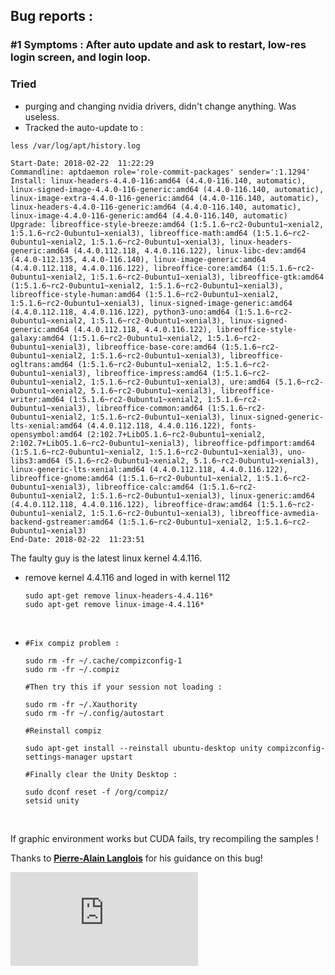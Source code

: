 ## Bug reports :



### #1 Symptoms : After auto update and ask to restart, low-res login screen, and login loop.



### Tried

* purging and changing nvidia drivers, didn't change anything. Was useless.
* Tracked the auto-update to :

```shell
less /var/log/apt/history.log

Start-Date: 2018-02-22  11:22:29
Commandline: aptdaemon role='role-commit-packages' sender=':1.1294'
Install: linux-headers-4.4.0-116:amd64 (4.4.0-116.140, automatic), linux-signed-image-4.4.0-116-generic:amd64 (4.4.0-116.140, automatic), linux-image-extra-4.4.0-116-generic:amd64 (4.4.0-116.140, automatic), linux-headers-4.4.0-116-generic:amd64 (4.4.0-116.140, automatic), linux-image-4.4.0-116-generic:amd64 (4.4.0-116.140, automatic)
Upgrade: libreoffice-style-breeze:amd64 (1:5.1.6~rc2-0ubuntu1~xenial2, 1:5.1.6~rc2-0ubuntu1~xenial3), libreoffice-math:amd64 (1:5.1.6~rc2-0ubuntu1~xenial2, 1:5.1.6~rc2-0ubuntu1~xenial3), linux-headers-generic:amd64 (4.4.0.112.118, 4.4.0.116.122), linux-libc-dev:amd64 (4.4.0-112.135, 4.4.0-116.140), linux-image-generic:amd64 (4.4.0.112.118, 4.4.0.116.122), libreoffice-core:amd64 (1:5.1.6~rc2-0ubuntu1~xenial2, 1:5.1.6~rc2-0ubuntu1~xenial3), libreoffice-gtk:amd64 (1:5.1.6~rc2-0ubuntu1~xenial2, 1:5.1.6~rc2-0ubuntu1~xenial3), libreoffice-style-human:amd64 (1:5.1.6~rc2-0ubuntu1~xenial2, 1:5.1.6~rc2-0ubuntu1~xenial3), linux-signed-image-generic:amd64 (4.4.0.112.118, 4.4.0.116.122), python3-uno:amd64 (1:5.1.6~rc2-0ubuntu1~xenial2, 1:5.1.6~rc2-0ubuntu1~xenial3), linux-signed-generic:amd64 (4.4.0.112.118, 4.4.0.116.122), libreoffice-style-galaxy:amd64 (1:5.1.6~rc2-0ubuntu1~xenial2, 1:5.1.6~rc2-0ubuntu1~xenial3), libreoffice-base-core:amd64 (1:5.1.6~rc2-0ubuntu1~xenial2, 1:5.1.6~rc2-0ubuntu1~xenial3), libreoffice-ogltrans:amd64 (1:5.1.6~rc2-0ubuntu1~xenial2, 1:5.1.6~rc2-0ubuntu1~xenial3), libreoffice-impress:amd64 (1:5.1.6~rc2-0ubuntu1~xenial2, 1:5.1.6~rc2-0ubuntu1~xenial3), ure:amd64 (5.1.6~rc2-0ubuntu1~xenial2, 5.1.6~rc2-0ubuntu1~xenial3), libreoffice-writer:amd64 (1:5.1.6~rc2-0ubuntu1~xenial2, 1:5.1.6~rc2-0ubuntu1~xenial3), libreoffice-common:amd64 (1:5.1.6~rc2-0ubuntu1~xenial2, 1:5.1.6~rc2-0ubuntu1~xenial3), linux-signed-generic-lts-xenial:amd64 (4.4.0.112.118, 4.4.0.116.122), fonts-opensymbol:amd64 (2:102.7+LibO5.1.6~rc2-0ubuntu1~xenial2, 2:102.7+LibO5.1.6~rc2-0ubuntu1~xenial3), libreoffice-pdfimport:amd64 (1:5.1.6~rc2-0ubuntu1~xenial2, 1:5.1.6~rc2-0ubuntu1~xenial3), uno-libs3:amd64 (5.1.6~rc2-0ubuntu1~xenial2, 5.1.6~rc2-0ubuntu1~xenial3), linux-generic-lts-xenial:amd64 (4.4.0.112.118, 4.4.0.116.122), libreoffice-gnome:amd64 (1:5.1.6~rc2-0ubuntu1~xenial2, 1:5.1.6~rc2-0ubuntu1~xenial3), libreoffice-calc:amd64 (1:5.1.6~rc2-0ubuntu1~xenial2, 1:5.1.6~rc2-0ubuntu1~xenial3), linux-generic:amd64 (4.4.0.112.118, 4.4.0.116.122), libreoffice-draw:amd64 (1:5.1.6~rc2-0ubuntu1~xenial2, 1:5.1.6~rc2-0ubuntu1~xenial3), libreoffice-avmedia-backend-gstreamer:amd64 (1:5.1.6~rc2-0ubuntu1~xenial2, 1:5.1.6~rc2-0ubuntu1~xenial3)
End-Date: 2018-02-22  11:23:51
```

The faulty guy is the latest linux kernel 4.4.116.

* remove kernel 4.4.116 and loged in with kernel 112

  ```shell
  sudo apt-get remove linux-headers-4.4.116*
  sudo apt-get remove linux-image-4.4.116*
  ```

  ​

* ```shell
  #Fix compiz problem :

  sudo rm -fr ~/.cache/compizconfig-1
  sudo rm -fr ~/.compiz

  #Then try this if your session not loading :

  sudo rm -fr ~/.Xauthority
  sudo rm -fr ~/.config/autostart

  #Reinstall compiz

  sudo apt-get install --reinstall ubuntu-desktop unity compizconfig-settings-manager upstart

  #Finally clear the Unity Desktop :

  sudo dconf reset -f /org/compiz/
  setsid unity
  ```

  ​

If graphic environment works but CUDA fails, try recompiling the samples !



Thanks to **[Pierre-Alain Langlois](https://github.com/palanglois)** for his guidance on this bug!

[![Analytics](https://ga-beacon.appspot.com/UA-91308638-2/github.com/ThibaultGROUEIX/workflow_and_installs/bug_report.md?pixel)](https://github.com/ThibaultGROUEIX/workflow_and_installs/)